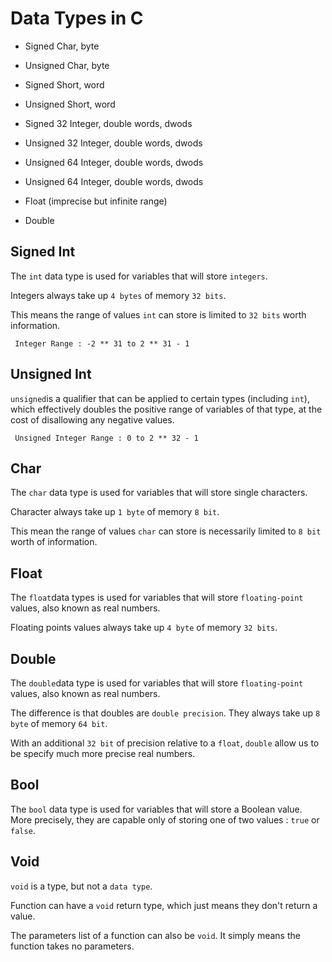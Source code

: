 # Data Types in C

  - Signed Char, byte

  - Unsigned Char, byte

  - Signed Short, word

  - Unsigned Short, word

  - Signed 32 Integer, double words, dwods

  - Unsigned 32 Integer, double words, dwods

  - Unsigned 64 Integer, double words, dwods

  - Unsigned 64 Integer, double words, dwods

  - Float (imprecise but infinite range)

  - Double


## Signed Int

The `int` data type is used for variables that will store `integers`.

Integers always take up `4 bytes` of memory `32 bits`.

This means the range of values `int` can store is limited to `32 bits` worth information.


` Integer Range : -2 ** 31 to 2 ** 31 - 1`


## Unsigned Int

`unsigned`is a qualifier that can be applied to certain types (including `int`), which effectively doubles the positive range of variables of that type, at the cost of disallowing any negative values.

` Unsigned Integer Range : 0 to 2 ** 32 - 1`


## Char

The `char` data type is used for variables that will store single characters.

Character always take up `1 byte` of memory `8 bit`.

This mean the range of values `char` can store is necessarily limited to `8 bit` worth of information.


## Float

The `float`data types is used for variables that will store `floating-point` values, also known as real numbers.

Floating points values always take up `4 byte` of memory `32 bits`.


## Double 

The `double`data type is used for variables that will store `floating-point` values, also known as real numbers.

The difference is that doubles are `double precision`. They always take up `8 byte` of memory `64 bit`.

With an additional `32 bit` of precision relative to a `float`, `double` allow us to be specify much more precise real numbers.


## Bool 

The `bool` data type is used for variables that will store a Boolean value. More precisely, they are capable only of storing one of two values : `true` or `false`.


## Void

`void` is a type, but not a `data type`.

Function can have a `void` return type, which just means they don't return a value.

The parameters list of a function can also be `void`. It simply means the function takes no parameters.
